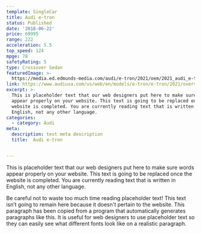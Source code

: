 ```yaml
---
template: SingleCar
title: Audi e-tron
status: Published
date: '2018-06-22'
price: 69995
range: 222
acceleration: 5.5
top_speed: 124
mpge: 78
safetyRating: 5
type: Crossover Sedan
featuredImage: >-
  https://media.ed.edmunds-media.com/audi/e-tron/2021/oem/2021_audi_e-tron_4dr-suv_prestige-quattro_fq_oem_2_1600.jpg
link: https://www.audiusa.com/us/web/en/models/e-tron/e-tron/2021/overview.html
excerpt: >-
  This is placeholder text that our web designers put here to make sure words
  appear properly on your website. This text is going to be replaced once the
  website is completed. You are currently reading text that is written in
  English, not any other language.
categories:
  - category: Audi
meta:
  description: test meta description
  title:  Audi e-tron


---
```


This is placeholder text that our web designers put here to make sure words appear properly on your website. This text is going to be replaced once the website is completed. You are currently reading text that is written in English, not any other language.

Be careful not to waste too much time reading placeholder text! This text isn’t going to remain here because it doesn't pertain to the website. This paragraph has been copied from a program that automatically generates paragraphs like this. It is useful for web designers to use placeholder text so they can easily see what different fonts look like on a realistic paragraph.
